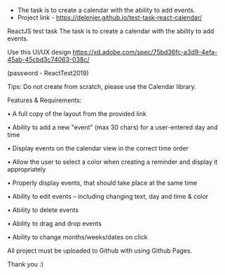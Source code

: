 - The task is to create a calendar with the ability to add events.
- Project link - https://delenjer.github.io/test-task-react-calendar/



ReactJS test task
The task is to create a calendar with the ability to add events.

Use this UI/UX design https://xd.adobe.com/spec/75bd36fc-a3d9-4efa-45ab-45cbd3c74063-038c/

(password - ReactTest2019)

Tips:
Do not create from scratch, please use the Calendar library.

Features & Requirements:

• A full copy of the layout from the provided link

• Ability to add a new "event" (max 30 chars) for a user-entered day and time

• Display events on the calendar view in the correct time order

• Allow the user to select a color when creating a reminder and display it appropriately

• Properly display events, that should take place at the same time

• Ability to edit events – including changing text, day and time & color

• Ability to delete events

• Ability to drag and drop events

• Ability to change months/weeks/dates on click

All project must be uploaded to Github with using Github Pages.

Thank you :)
